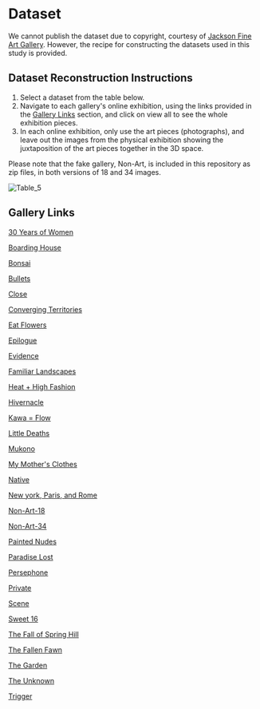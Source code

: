 # **Dataset**
We cannot publish the dataset due to copyright, courtesy of [Jackson Fine Art Gallery]([url](https://www.jacksonfineart.com/)). However, the recipe for constructing the datasets used in this study is provided.

## **Dataset Reconstruction Instructions**

1. Select a dataset from the table below.
2. Navigate to each gallery's online exhibition, using the links provided in the [Gallery Links](#gallery-links) section, and click on view all to see the whole exhibition pieces.
3. In each online exhibition, only use the art pieces (photographs), and leave out the images from the physical exhibition showing the juxtaposition of the art pieces together in the 3D space.

Please note that the fake gallery, Non-Art, is included in this repository as zip files, in both versions of 18 and 34 images.

![Table_5](https://github.com/aghazahedim/How-Deep-is-Your-Art/assets/38115241/acc3128f-98e9-4a84-9574-d03a9024930d)

## **Gallery Links**

[30 Years of Women](https://www.jacksonfineart.com/exhibitions/186-30-years-of-women-curated-by-jane-jackson-anna-walker-skillman/)

[Boarding House](https://www.jacksonfineart.com/exhibitions/83-roger-ballen-boarding-house/)

[Bonsai](https://www.jacksonfineart.com/exhibitions/175-yamamoto-masao-bonsai/)

[Bullets](https://www.jacksonfineart.com/exhibitions/21-lalla-essaydi-bullets/)

[Close](https://www.jacksonfineart.com/exhibitions/7-mona-kuhn-close/)

[Converging Territories](https://www.jacksonfineart.com/exhibitions/128-lalla-essaydi-converging-territories/)

[Eat Flowers](https://www.jacksonfineart.com/exhibitions/206-cig-harvey-eat-flowers/)

[Epilogue](https://www.jacksonfineart.com/exhibitions/130-epilogue/)

[Evidence](https://www.jacksonfineart.com/exhibitions/8-mona-kuhn-evidence/)

[Familiar Landscapes](https://www.jacksonfineart.com/exhibitions/141-angela-west-familiar-landscapes/)

[Heat + High Fashion](https://www.jacksonfineart.com/exhibitions/87-lillian-bassman-heat-high-fashion/)

[Hivernacle](https://jacksonfineart.viewingrooms.com/viewing-room/15-andrea-torres-balaguer/#:~:text=INQUIRE-,HIVERNACLE%20SERIES,-AVAILABLE%20TO%20PURCHASE)

[Kawa = Flow](https://www.jacksonfineart.com/exhibitions/40-masao-yamamoto-new-work-kawa-flow/)

[Little Deaths](https://www.jacksonfineart.com/exhibitions/122-angela-west-little-deaths/)

[Mukono](https://www.jacksonfineart.com/exhibitions/163-bastiaan-woudt-mukono/)

[My Mother's Clothes](https://www.jacksonfineart.com/exhibitions/86-jeannette-montgomery-barron-my-mother-s-clothes/)

[Native](https://www.jacksonfineart.com/exhibitions/9-mona-kuhn-native/)

[New york, Paris, and Rome](https://www.jacksonfineart.com/exhibitions/81-elliott-erwitt-new-york-paris-rome/)

[Non-Art-18](None-Art-18.zip)

[Non-Art-34](None-Art-34.zip)

[Painted Nudes](https://www.jacksonfineart.com/exhibitions/203-saul-leiter-painted-nudes/)

[Paradise Lost](https://www.jacksonfineart.com/exhibitions/211-mona-kuhn-paradise-lost/)

[Persephone](https://www.jacksonfineart.com/exhibitions/207-angela-west-persephone/)

[Private](https://www.jacksonfineart.com/exhibitions/6-mona-kuhn-private/)

[Scene](https://www.jacksonfineart.com/exhibitions/61-jeannette-montgomery-barron-scene/)

[Sweet 16](https://www.jacksonfineart.com/exhibitions/135-angela-west-sweet-16/)

[The Fall of Spring Hill](https://www.jacksonfineart.com/exhibitions/70-holly-andres-the-fall-of-spring-hill/)

[The Fallen Fawn](https://www.jacksonfineart.com/exhibitions/26-holly-andres-the-fallen-fawn/)

[The Garden](https://www.jacksonfineart.com/exhibitions/195-erik-madigan-heck-the-garden/)

[The Unknown](https://jacksonfineart.viewingrooms.com/viewing-room/15-andrea-torres-balaguer/#:~:text=what%20is%20fiction.-,THE%20UNKNOWN%20SERIES,-AVAILABLE%20TO%20PURCHASE)

[Trigger](https://www.jacksonfineart.com/exhibitions/84-angela-west-trigger/)
